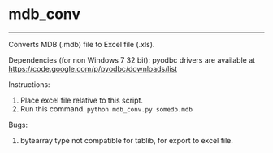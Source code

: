 # mdb_conv
---

Converts MDB (.mdb) file to Excel file (.xls).

Dependencies (for non Windows 7 32 bit):
pyodbc drivers are available at https://code.google.com/p/pyodbc/downloads/list

Instructions:
1. Place excel file relative to this script.
2. Run this command.
`python mdb_conv.py somedb.mdb`

Bugs:
1. bytearray type not compatible for tablib, for export to excel file.
